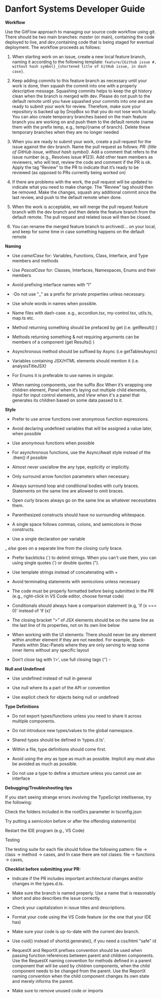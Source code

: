 # Danfort Systems Developer Guide


**Workflow**

Use the GitFlow approach to managing our source code workflow using git. There should be two main branches: _master_ (or main), containing the code deployed to live, and _dev_,containing code that is being staged for eventual deployment. The workflow proceeds as follows: 

1. When starting work on an issue, create a new local feature branch, naming it according to the following template: 
`feature/{Github issue #, without hash symbol}_{shortened title of GitHub issue, in dash case}`.


2. Keep adding commits to this feature branch as necessary until your work is done, then squash the commit into one with a properly descriptive message. Squashing commits helps to keep the git history clean when the branch is merged with dev. Please do not push to the default remote until you have squashed your commits into one and are ready to submit your work for review. Therefore, make sure your repository is backed up by DropBox so that you do not lose work locally. You can also create temporary branches based on the main feature branch you are working on and push them to the default remote (name them with the prefix temp, e.g., temp/{name of branch}. Delete these temporary branches when they are no longer needed 

3. When you are ready to submit your work, create a pull request for the issue against the dev branch. Name the pull request as follows: _PR: {title of GitHub issue, without hash symbol}_. Add a comment that refers to the issue number (e.g., Resolves issue #123). Add other team members as reviewers, who will test, review the code and comment if the PR is ok. Apply the tag “Review” to the PR to indicate that it’s ready to be reviewed (as opposed to PRs currently being worked on) 
 
4. If there are problems with the work, the pull request will be updated to indicate what you need to make change. The “Review” tag should then be removed. Make the changes, squash any additional commit since the last review, and push to the default remote when done. 
 
5. When the work is acceptable, we will merge the pull request feature branch with the dev branch and then delete the feature branch from the default remote. The pull request and related issue will then be closed.  

4. You can rename the merged feature branch to archived/… on your local, and keep for some time in case something happens on the default remote 

 

 

**Naming** 

- Use _camelCase_ for: Variables, Functions, Class, Interface, and Type members and methods 

- Use _PascalCase_ for: Classes, Interfaces, Namespaces, Enums and their members

- Avoid prefixing interface names with “I” 

- -Do not use "_" as a prefix for private properties unless necessary. 

- Use whole words in names when possible. 

- Name files with dash-case. e.g., accordion.tsx, my-control.tsx, utils.ts, map.ts etc. 

- Method returning something should be prefaced by get (i.e. getResult() ) 

- Methods returning something & not requiring arguments can be members of a component (get Results() ) 

- Asynchronous method should be suffixed by Async (i.e getTablesAsync) 

- Variables containing JSX/HTML elements should mention it (i.e. analysisTitleJSX) 

- For Enums it is preferable to use names in singular. 

- When naming components, use the suffix _Box_ When it’s wrapping one children element, _Panel_ when it’s laying out multiple  child elements, _Input_ for input control elements, and _View_ when it's a panel that generates its children based on some data passed to it. 

 

 

**Style**

- Prefer to use arrow functions over anonymous function expressions. 

- Avoid declaring undefined variables that will be assigned a value later, when possible 

- Use anonymous functions when possible 

- For asynchronous functions, use the Async/Await style instead of the .then() if possible 

- Almost never use/allow the any type, explicitly or implicitly. 

- Only surround arrow function parameters when necessary.  

- Always surround loop and conditional bodies with curly braces. Statements on the same line are allowed to omit braces. 

- Open curly braces always go on the same line as whatever necessitates them. 

- Parenthesized constructs should have no surrounding whitespace.  

- A single space follows commas, colons, and semicolons in those constructs.  

- Use a single declaration per variable  

_ _else_ goes on a separate line from the closing curly brace. 

- Prefer backticks (\`) to delimit strings. When you can't use them, you can using single quotes (') or double quotes ("). 

- Use template strings instead of concatenating with + 

- Avoid terminating statements with semicolons unless necessary 

- The code must be properly formatted before being submitted in the PR (e.g., right-click in VS Code editor, choose format code) 

- Conditionals should always have a comparison statement (e.g, ‘if (x === 0)’ instead of ‘if (x)’ 

- The closing bracket “>” of JSX elements should be on the same line as the last line of its properties, not on its own line below 

- When working with the UI elements: There should never be any element within another element if they are not needed. For example, Stack-Panels within Stac-Panels where they are only serving to wrap some inner items without any specific layout 

- Don’t close tag with ‘/>’, use full closing tags (‘</input>’) -

**Null and Undefined**

- Use undefined instead of null in general 

- Use null where its a part of the API or convention 

- Use explicit check for objects being null or undefined 

 

**Type Definitions**

- Do not export types/functions unless you need to share it across multiple components. 

- Do not introduce new types/values to the global namespace. 

- Shared types should be defined in 'types.d.ts'. 

- Within a file, type definitions should come first. 

- Avoid using the _any_ as type as much as possible. Implicit any must also be avoided as much as possible. 

- Do not use a type to define a structure unless you cannot use an interface 


**Debugging/Troubleshooting tips**

If you start seeing strange errors involving the TypeScript intellisense, try the following: 

Check the folders included in the rootDirs parameter in tsconfig.json 

Try putting a semicolon before or after the offending statement(s) 

Restart the IDE program (e.g., VS Code) 

 

Testing 

The testing suite for each file should follow the following pattern:  file -> class -> method -> cases, and In case there are not clases: file -> functions -> cases,  

 

**Checklist before submitting your PR:**

- Indicate if the PR includes important architectural changes and/or changes in the types.d.ts. 

- Make sure the branch is named properly. Use a name that is reasonably short and also describes the issue correctly. 

- Check your capitalization in issue titles and descriptions. 

- Format your code using the VS Code feature (or the one that your IDE has) 

- Make sure your code is up-to-date with the current dev branch. 

- Use cuid() instead of shortid.generate(), if you need a css/html "safe" id 

- RequestX and ReportX prefixes convention should be used when passing function references between parent and children components. Use the RequestX naming convention for methods defined in a parent component that will be used by children components, when the child component needs to be changed from the parent. Use the ReportX naming convention when the child component changes its own state and merely informs the parent. 

- Make sure to remove unused code or imports



